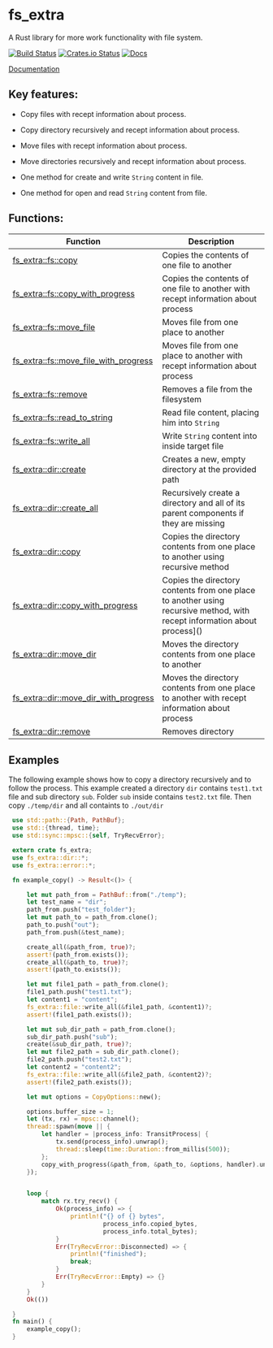# fs_extra

A Rust library for more work functionality with file system.

[![Build Status](https://travis-ci.org/webdesus/fs_extra.svg)](https://travis-ci.org/webdesus/fs_extra)
[![Crates.io Status](https://img.shields.io/crates/v/fs_extra.svg)](https://crates.io/crates/fs_extra)
[![Docs](https://docs.rs/fs_extra/badge.svg)](https://docs.rs/fs_extra)

[Documentation](https://docs.rs/fs_extra)


## Key features:

* Copy files with recept information about process.

* Copy directory recursively and recept information about process.

* Move files with recept information about process.

* Move directories recursively and recept information about process.

* One method for create and write `String` content in file.

* One method for open and read `String` content from file.

## Functions:

| Function | Description |
| ------------- | ------------- |
| [fs_extra::fs::copy](https://docs.rs/fs_extra/0.1.0/fs_extra/file/fn.copy.html)  | Copies the contents of one file to another |
| [fs_extra::fs::copy_with_progress](https://docs.rs/fs_extra/0.1.0/fs_extra/file/fn.copy_with_progress.html)  | Copies the contents of one file to another with recept information about process  |
| [fs_extra::fs::move_file](https://docs.rs/fs_extra/0.1.0/fs_extra/file/fn.move_file.html)  | Moves file from one place to another  |
| [fs_extra::fs::move_file_with_progress](https://docs.rs/fs_extra/0.1.0/fs_extra/file/fn.move_file_with_progress.html)  | Moves file from one place to another with recept information about process  |
| [fs_extra::fs::remove](https://docs.rs/fs_extra/0.1.0/fs_extra/file/fn.remove.html)  | Removes a file from the filesystem  |
| [fs_extra::fs::read_to_string](https://docs.rs/fs_extra/0.1.0/fs_extra/file/fn.read_to_string.html)  | Read file content, placing him into `String`  |
| [fs_extra::fs::write_all](https://docs.rs/fs_extra/0.1.0/fs_extra/file/fn.write_all.html)  | Write `String` content into inside target file  |
| [fs_extra::dir::create](https://docs.rs/fs_extra/0.1.0/fs_extra/dir/fn.create.html)  | Creates a new, empty directory at the provided path  |
| [fs_extra::dir::create_all](https://docs.rs/fs_extra/0.1.0/fs_extra/dir/fn.create_all.html)  | Recursively create a directory and all of its parent components if they are missing  |
| [fs_extra::dir::copy](https://docs.rs/fs_extra/0.1.0/fs_extra/dir/fn.copy.html)  | Copies the directory contents from one place to another using recursive method  |
| [fs_extra::dir::copy_with_progress](https://docs.rs/fs_extra/0.1.0/fs_extra/dir/fn.copy_with_progress.html)  | Copies the directory contents from one place to another using recursive method, with recept information about process]()  |
| [fs_extra::dir::move_dir](https://docs.rs/fs_extra/0.1.0/fs_extra/dir/fn.move_dir.html)  | Moves the directory contents from one place to another  |
| [fs_extra::dir::move_dir_with_progress](https://docs.rs/fs_extra/0.1.0/fs_extra/dir/fn.move_dir_with_progress.html)  | Moves the directory contents from one place to another with recept information about process  |
| [fs_extra::dir::remove](https://docs.rs/fs_extra/0.1.0/fs_extra/dir/fn.remove.html)  | Removes directory  |



## Examples

The following example shows how to copy a directory recursively and to follow the process.
This example created a directory `dir` contains `test1.txt` file and sub directory `sub`. Folder `sub` inside contains `test2.txt` file.
Then copy `./temp/dir` and all containts to `./out/dir`

```rust
 use std::path::{Path, PathBuf};
 use std::{thread, time};
 use std::sync::mpsc::{self, TryRecvError};

 extern crate fs_extra;
 use fs_extra::dir::*;
 use fs_extra::error::*;

 fn example_copy() -> Result<()> {

     let mut path_from = PathBuf::from("./temp");
     let test_name = "dir";
     path_from.push("test_folder");
     let mut path_to = path_from.clone();
     path_to.push("out");
     path_from.push(&test_name);

     create_all(&path_from, true)?;
     assert!(path_from.exists());
     create_all(&path_to, true)?;
     assert!(path_to.exists());

     let mut file1_path = path_from.clone();
     file1_path.push("test1.txt");
     let content1 = "content";
     fs_extra::file::write_all(&file1_path, &content1)?;
     assert!(file1_path.exists());

     let mut sub_dir_path = path_from.clone();
     sub_dir_path.push("sub");
     create(&sub_dir_path, true)?;
     let mut file2_path = sub_dir_path.clone();
     file2_path.push("test2.txt");
     let content2 = "content2";
     fs_extra::file::write_all(&file2_path, &content2)?;
     assert!(file2_path.exists());

     let mut options = CopyOptions::new();

     options.buffer_size = 1;
     let (tx, rx) = mpsc::channel();
     thread::spawn(move || {
         let handler = |process_info: TransitProcess| {
             tx.send(process_info).unwrap();
             thread::sleep(time::Duration::from_millis(500));
         };
         copy_with_progress(&path_from, &path_to, &options, handler).unwrap();
     });


     loop {
         match rx.try_recv() {
             Ok(process_info) => {
                 println!("{} of {} bytes",
                          process_info.copied_bytes,
                          process_info.total_bytes);
             }
             Err(TryRecvError::Disconnected) => {
                 println!("finished");
                 break;
             }
             Err(TryRecvError::Empty) => {}
         }
     }
     Ok(())

 }
 fn main() {
     example_copy();
 }

```
